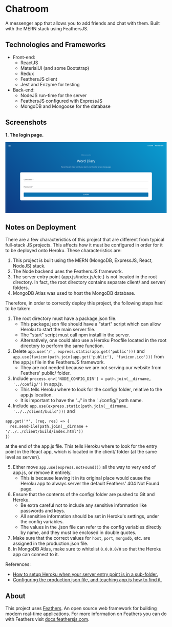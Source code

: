 # Chatroom

A messenger app that allows you to add friends and chat with them. Built with the MERN stack using FeathersJS.

## Technologies and Frameworks
- Front-end:
  - ReactJS
  - MaterialUI (and some Bootstrap)
  - Redux
  - FeathersJS client
  - Jest and Enzyme for testing
- Back-end:
  - NodeJS run-time for the server
  - FeathersJS configured with ExpressJS
  - MongoDB and Mongoose for the database
  
## Screenshots
**1. The login page.**

<img src="https://github.com/gandh99/Word-Diary/blob/master/screenshots/login.png" alt="alt text" width="100%" height="50%">


## Notes on Deployment
There are a few characteristics of this project that are different from typical full-stack JS projects. This affects how it must be configured in order for it to be deployed onto Heroku. These characteristics are:

1. This project is built using the MERN (MongoDB, ExpressJS, React, NodeJS) stack.
2. The Node backend uses the FeathersJS framework.
3. The server entry point (app.js/index.js/etc.) is not located in the root directory. In fact, the root directory contains separate client/ and server/ folders.
4. MongoDB Atlas was used to host the MongoDB database.

Therefore, in order to correctly deploy this project, the following steps had to be taken:

1. The root directory must have a package.json file. 
    - This package.json file should have a "start" script which can allow Heroku to start the main server file. 
	- The "start" script must call npm install in the server.
	- Alternatively, one could also use a Heroku Procfile located in the root directory to perform the same function. 
2. Delete `app.use('/', express.static(app.get('public')))` and `app.use(favicon(path.join(app.get('public'), 'favicon.ico')))` from the app.js file in the FeathersJS framework.
    - They are not needed because we are not serving our website from Feathers' public/ folder.
3. Include `process.env['NODE_CONFIG_DIR'] = path.join(__dirname, '../config/')` in app.js.
    - This tells Heroku where to look for the config/ folder, relative to the app.js location.
    - It is important to have the '../' in the '../config/' path name.
4. Include `app.use(express.static(path.join(__dirname, '../../client/build')))` and
```
app.get('*', (req, res) => {
  res.sendFile(path.join(__dirname + '/../../client/build/index.html'))
})
``` 
at the end of the app.js file. This tells Heroku where to look for the entry point in the React app, which is located in the client/ folder (at the same level as server/).

5. Either move `app.use(express.notFound())` all the way to very end of app.js, or remove it entirely.
    - This is because leaving it in its original place would cause the Heroku app to always server the default Feathers' 404 Not Found page.
6. Ensure that the contents of the config/ folder are pushed to Git and Heroku.
    - Be extra careful not to include any sensitive information like passwords and keys.
    - All sensitive information should be set in Heroku's settings, under the config variables.
    - The values in the .json file can refer to the config variables directly by name, and they must be enclosed in double quotes.
7. Make sure that the correct values for `host`, `port`, `mongodb`, etc. are assigned in the production.json file.
8. In MongoDB Atlas, make sure to whitelist `0.0.0.0/0` so that the Heroku app can connect to it.

References:
- [How to setup Heroku when your server entry point is in a sub-folder.](https://stackoverflow.com/a/61354113)
- [Configuring the production.json file, and teaching app.js how to find it.](https://docs.feathersjs.com/api/configuration.html#usage)

## About

This project uses [Feathers](http://feathersjs.com). An open source web framework for building modern real-time applications. For more information on Feathers you can do with Feathers visit [docs.feathersjs.com](http://docs.feathersjs.com).
